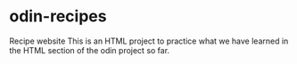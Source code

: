 # odin-recipes
Recipe website
This is an HTML project to practice what we have learned in the HTML section of the odin project so far.